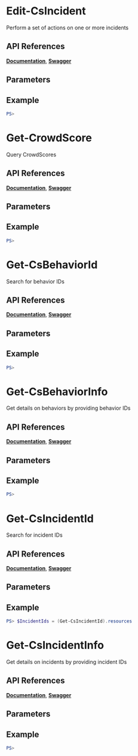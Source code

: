 # Edit-CsIncident
Perform a set of actions on one or more incidents

## API References
**[Documentation]()**, **[Swagger]()**

## Parameters

## Example
```powershell
PS>
```

# Get-CrowdScore
Query CrowdScores

## API References
**[Documentation]()**, **[Swagger]()**

## Parameters

## Example
```powershell
PS>
```

# Get-CsBehaviorId
Search for behavior IDs

## API References
**[Documentation]()**, **[Swagger]()**

## Parameters

## Example
```powershell
PS>
```

# Get-CsBehaviorInfo
Get details on behaviors by providing behavior IDs

## API References
**[Documentation]()**, **[Swagger]()**

## Parameters

## Example
```powershell
PS>
```

# Get-CsIncidentId
Search for incident IDs

## API References
**[Documentation]()**, **[Swagger]()**

## Parameters

## Example
```powershell
PS> $IncidentIds = (Get-CsIncidentId).resources
```

# Get-CsIncidentInfo
Get details on incidents by providing incident IDs

## API References
**[Documentation]()**, **[Swagger]()**

## Parameters

## Example
```powershell
PS>
```